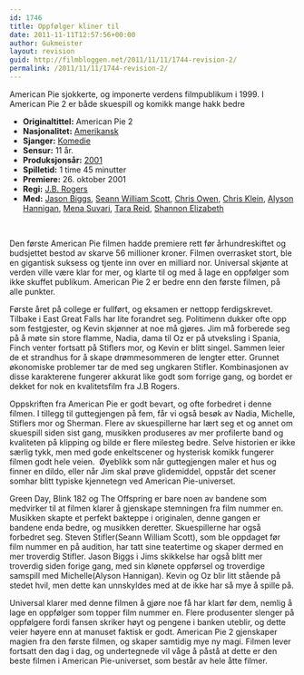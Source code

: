 ```yaml
---
id: 1746
title: Oppfølger kliner til
date: 2011-11-11T12:57:56+00:00
author: Gukmeister
layout: revision
guid: http://filmbloggen.net/2011/11/11/1744-revision-2/
permalink: /2011/11/11/1744-revision-2/
---
```

American Pie sjokkerte, og imponerte verdens filmpublikum i 1999. I American Pie 2 er både skuespill og komikk mange hakk bedre<!--more-->

  * **Originaltittel:** American Pie 2
  * **Nasjonalitet:** [Amerikansk](http://www.vg.no/film/sok.php?nasjon=Amerikansk "Se listen over filmer med samme nasjonalitet")
  * **Sjanger:** [Komedie](http://www.vg.no/film/sok.php?genre=Komedie "Se listen over filmer med samme sjanger")
  * **Sensur:** 11 år.
  * **Produksjonsår:** [2001](http://www.vg.no/film/sok.php?aar=2001 "Se listen over filmer fra samme år")
  * **Spilletid:** 1 time 45 minutter
  * **Premiere:** 26. oktober 2001
  * **Regi:** [J.B. Rogers](http://www.vg.no/film/person.php?person=J.B.+Rogers "Se alle filmene til J.B. Rogers i databasen")
  * **Med:** [Jason Biggs](http://www.vg.no/film/person.php?person=Jason+Biggs), [Seann William Scott](http://www.vg.no/film/person.php?person=Seann+William+Scott), [Chris Owen](http://www.vg.no/film/person.php?person=Chris+Owen), [Chris Klein](http://www.vg.no/film/person.php?person=Chris+Klein), [Alyson Hannigan](http://www.vg.no/film/person.php?person=Alyson+Hannigan), [Mena Suvari](http://www.vg.no/film/person.php?person=Mena+Suvari), [Tara Reid](http://www.vg.no/film/person.php?person=Tara+Reid), [Shannon Elizabeth](http://www.vg.no/film/person.php?person=Shannon+Elizabeth)

&nbsp;

Den første American Pie filmen hadde premiere rett før århundreskiftet og budsjettet bestod av skarve 56 millioner kroner. Filmen overrasket stort, ble en gigantisk suksess og tjente inn over en milliard nor. Universal skjønte at verden ville være klar for mer, og klarte til og med å lage en oppfølger som ikke skuffet publikum. American Pie 2 er bedre enn den første filmen, på alle punkter.

Første året på college er fullført, og eksamen er nettopp ferdigskrevet. Tilbake i East Great Falls har lite forandret seg. Politimenn dukker ofte opp som festgjester, og Kevin skjønner at noe må gjøres. Jim må forberede seg på å møte sin store flamme, Nadia, dama til Oz er på utveksling i Spania, Finch venter fortsatt på Stiflers mor, og Kevin er blitt singel. Sammen leier de et strandhus for å skape drømmesommeren de lengter etter. Grunnet økonomiske problemer tar de med seg ungkaren Stifler. Kombinasjonen av disse karakterene fungerer akkurat like godt som forrige gang, og bordet er dekket for nok en kvalitetsfilm fra J.B Rogers.

Oppskriften fra American Pie er godt bevart, og ofte forbedret i denne filmen. I tillegg til guttegjengen på fem, får vi også besøk av Nadia, Michelle, Stiflers mor og Sherman. Flere av skuespillerne har lært seg et og annet om skuespill siden sist gang, musikken produseres av mer profilerte band og kvaliteten på klipping og bilde er flere milesteg bedre. Selve historien er ikke særlig tykk, men med gode enkeltscener og hysterisk komikk fungerer filmen godt hele veien.  Øyeblikk som når guttegjengen maler et hus og finner en dildo, eller når Jim skal prøve glidemiddel, oppstår det scener somhar blitt typiske kjennetegn ved American Pie-universet.

Green Day, Blink 182 og The Offspring er bare noen av bandene som medvirker til at filmen klarer å gjenskape stemningen fra film nummer en. Musikken skapte et perfekt bakteppe i originalen, denne gangen er bandene enda bedre, og musikken deretter. Skuespillerne har også forbedret seg. Steven Stifler(Seann William Scott), som ble oppdaget før film nummer en på audition, har tatt sine teatertime og skaper dermed en mer troverdig Stifler. Jason Biggs i Jims skikkelse har også blitt mer troverdig siden forige gang, med sin klønete oppførsel og troverdige samspill med Michelle(Alyson Hannigan). Kevin og Oz blir litt stående på stedet hvil, men dette kan unnskyldes med at de ikke har så mye å spille på.

Universal klarer med denne filmen å gjøre noe få har klart før dem, nemlig å lage en oppfølger som topper film nummer en. Flere produsenter slenger på oppfølgere fordi fansen skriker høyt og pengene i banken uteblir, og dette veier høyere enn at manuset faktisk er godt. American Pie 2 gjenskaper magien fra den første filmen, og skaper samtidig mye ny magi. Filmen lever fortsatt den dag i dag, og undertegnede vil våge å påstå at dette er den beste filmen i American Pie-universet, som består av hele åtte filmer.